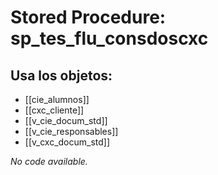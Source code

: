# Stored Procedure: sp_tes_flu_consdoscxc

## Usa los objetos:
- [[cie_alumnos]]
- [[cxc_cliente]]
- [[v_cie_docum_std]]
- [[v_cie_responsables]]
- [[v_cxc_docum_std]]

*No code available.*
